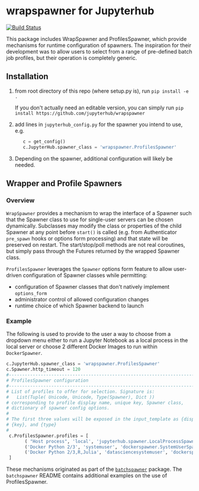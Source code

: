 # wrapspawner for Jupyterhub

[![Build Status](https://travis-ci.org/jupyterhub/wrapspawner.svg?branch=master)](https://travis-ci.org/jupyterhub/wrapspawner)

This package includes WrapSpawner and ProfilesSpawner, which provide mechanisms for runtime configuration of spawners.  The inspiration for their development was to allow users to select from a range of pre-defined batch job profiles, but their operation is completely generic.

## Installation

1. from root directory of this repo (where setup.py is), run `pip install -e .`

   If you don't actually need an editable version, you can simply run 
      `pip install https://github.com/jupyterhub/wrapspawner`

2. add lines in `jupyterhub_config.py` for the spawner you intend to use, e.g.
   
   ```python
      c = get_config()
      c.JupyterHub.spawner_class = 'wrapspawner.ProfilesSpawner'
   ```
3. Depending on the spawner, additional configuration will likely be needed.

## Wrapper and Profile Spawners

### Overview

`WrapSpawner` provides a mechanism to wrap the interface of a Spawner such that
the Spawner class to use for single-user servers can be chosen dynamically.
Subclasses may modify the class or properties of the child Spawner at any point
before `start()` is called (e.g. from Authenticator `pre_spawn` hooks or options form 
processing) and that state will be preserved on restart. The start/stop/poll
methods are not real coroutines, but simply pass through the Futures returned
by the wrapped Spawner class.

`ProfilesSpawner` leverages the `Spawner` options form feature to allow user-driven
configuration of Spawner classes while permitting:
   * configuration of Spawner classes that don't natively implement `options_form`
   * administrator control of allowed configuration changes
   * runtime choice of which Spawner backend to launch

### Example

The following is used to provide to the user a way to choose from a dropdown menu either to run a Jupyter Notebook
as a local process in the local server or choose 2 different Docker Images to run within `DockerSpawner`.

   ```python
   c.JupyterHub.spawner_class = 'wrapspawner.ProfilesSpawner'
   c.Spawner.http_timeout = 120
   #------------------------------------------------------------------------------
   # ProfilesSpawner configuration
   #------------------------------------------------------------------------------
   # List of profiles to offer for selection. Signature is:
   #   List(Tuple( Unicode, Unicode, Type(Spawner), Dict ))
   # corresponding to profile display name, unique key, Spawner class,
   # dictionary of spawner config options.
   # 
   # The first three values will be exposed in the input_template as {display},
   # {key}, and {type}
   #
    c.ProfilesSpawner.profiles = [
          ( "Host process", 'local', 'jupyterhub.spawner.LocalProcessSpawner', {'ip':'0.0.0.0'} ),
          ('Docker Python 2/3', 'systemuser', 'dockerspawner.SystemUserSpawner', dict(container_image="jupyterhub/systemuser")),
          ('Docker Python 2/3,R,Julia', 'datasciencesystemuser', 'dockerspawner.SystemUserSpawner', dict(container_image="jupyterhub/datasciencesystemuser")),
    ]
   ```

These mechanisms originated as part of the [`batchspawner`](https://github.com/jupyterhub/batchspawner) package. The `batchspawner` README contains additional examples on the use of ProfilesSpawner.
